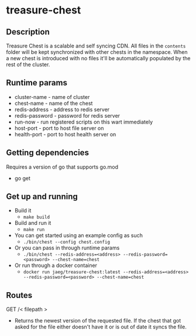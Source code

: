 # treasure-chest

## Description
Treasure Chest is a scalable and self syncing CDN.  All files in the `contents` folder will be kept synchronized with other chests in the namespace.  When a new chest is introduced with no files it'll be automatically populated by the rest of the cluster.

## Runtime params
- cluster-name - name of cluster   
- chest-name - name of the chest   
- redis-address - address to redis server  
- redis-password - password for redis server   
- run-now - run registered scripts on this wart immediately
- host-port - port to host file server on
- health-port - port to host health server on

## Getting dependencies
Requires a version of go that supports go.mod
- go get

## Get up and running
- Build it
  - `make build`
- Build and run it
  - `make run`
- You can get started using an example config as such
  -  `./bin/chest --config chest.config`
- Or you can pass in through runtime params  
  - `./bin/chest --redis-address=<address> --redis-password=<password> --chest-name=chest`
- Or run through a docker container
  - `docker run jaeg/treasure-chest:latest --redis-address=<address> --redis-password=<password> --chest-name=chest`

## Routes
GET /< filepath > 
- Returns the newest version of the requested file.  If the chest that got asked for the file either doesn't have it or is out of date it syncs the file.